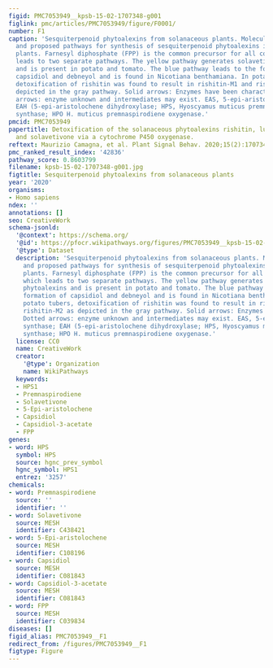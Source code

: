 ```yaml
---
figid: PMC7053949__kpsb-15-02-1707348-g001
figlink: pmc/articles/PMC7053949/figure/F0001/
number: F1
caption: 'Sesquiterpenoid phytoalexins from solanaceous plants. Molecular structures
  and proposed pathways for synthesis of sesquiterpenoid phytoalexins in solanaceous
  plants. Farnesyl diphosphate (FPP) is the common precursor for all compounds, which
  leads to two separate pathways. The yellow pathway generates solavetivone-type phytoalexins
  and is present in potato and tomato. The blue pathway leads to the formation of
  capsidiol and debneyol and is found in Nicotiana benthamiana. In potato tubers,
  detoxification of rishitin was found to result in rishitin-M1 and rishitin-M2 as
  depicted in the gray pathway. Solid arrows: Enzymes have been characterized. Dotted
  arrows: enzyme unknown and intermediates may exist. EAS, 5-epi-aristolochene synthase;
  EAH (5-epi-aristolochene dihydroxylase; HPS, Hyoscyamus muticus premnaspirodiene
  synthase; HPO H. muticus premnaspirodiene oxygenase.'
pmcid: PMC7053949
papertitle: Detoxification of the solanaceous phytoalexins rishitin, lubimin, oxylubimin
  and solavetivone via a cytochrome P450 oxygenase.
reftext: Maurizio Camagna, et al. Plant Signal Behav. 2020;15(2):1707348.
pmc_ranked_result_index: '42836'
pathway_score: 0.8603799
filename: kpsb-15-02-1707348-g001.jpg
figtitle: Sesquiterpenoid phytoalexins from solanaceous plants
year: '2020'
organisms:
- Homo sapiens
ndex: ''
annotations: []
seo: CreativeWork
schema-jsonld:
  '@context': https://schema.org/
  '@id': https://pfocr.wikipathways.org/figures/PMC7053949__kpsb-15-02-1707348-g001.html
  '@type': Dataset
  description: 'Sesquiterpenoid phytoalexins from solanaceous plants. Molecular structures
    and proposed pathways for synthesis of sesquiterpenoid phytoalexins in solanaceous
    plants. Farnesyl diphosphate (FPP) is the common precursor for all compounds,
    which leads to two separate pathways. The yellow pathway generates solavetivone-type
    phytoalexins and is present in potato and tomato. The blue pathway leads to the
    formation of capsidiol and debneyol and is found in Nicotiana benthamiana. In
    potato tubers, detoxification of rishitin was found to result in rishitin-M1 and
    rishitin-M2 as depicted in the gray pathway. Solid arrows: Enzymes have been characterized.
    Dotted arrows: enzyme unknown and intermediates may exist. EAS, 5-epi-aristolochene
    synthase; EAH (5-epi-aristolochene dihydroxylase; HPS, Hyoscyamus muticus premnaspirodiene
    synthase; HPO H. muticus premnaspirodiene oxygenase.'
  license: CC0
  name: CreativeWork
  creator:
    '@type': Organization
    name: WikiPathways
  keywords:
  - HPS1
  - Premnaspirodiene
  - Solavetivone
  - 5-Epi-aristolochene
  - Capsidiol
  - Capsidiol-3-acetate
  - FPP
genes:
- word: HPS
  symbol: HPS
  source: hgnc_prev_symbol
  hgnc_symbol: HPS1
  entrez: '3257'
chemicals:
- word: Premnaspirodiene
  source: ''
  identifier: ''
- word: Solavetivone
  source: MESH
  identifier: C438421
- word: 5-Epi-aristolochene
  source: MESH
  identifier: C108196
- word: Capsidiol
  source: MESH
  identifier: C081843
- word: Capsidiol-3-acetate
  source: MESH
  identifier: C081843
- word: FPP
  source: MESH
  identifier: C039834
diseases: []
figid_alias: PMC7053949__F1
redirect_from: /figures/PMC7053949__F1
figtype: Figure
---
```

